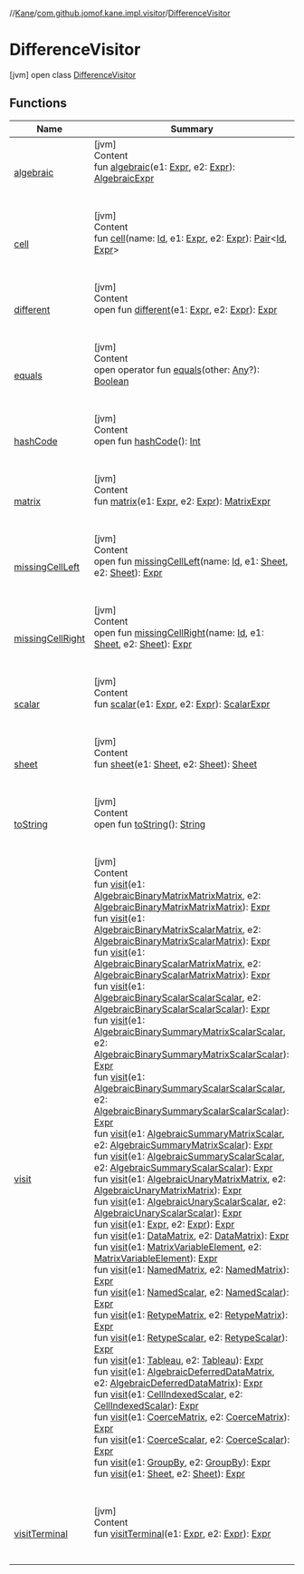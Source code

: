 //[Kane](../../index.md)/[com.github.jomof.kane.impl.visitor](../index.md)/[DifferenceVisitor](index.md)



# DifferenceVisitor  
 [jvm] open class [DifferenceVisitor](index.md)   


## Functions  
  
|  Name|  Summary| 
|---|---|
| <a name="com.github.jomof.kane.impl.visitor/DifferenceVisitor/algebraic/#com.github.jomof.kane.Expr#com.github.jomof.kane.Expr/PointingToDeclaration/"></a>[algebraic](algebraic.md)| <a name="com.github.jomof.kane.impl.visitor/DifferenceVisitor/algebraic/#com.github.jomof.kane.Expr#com.github.jomof.kane.Expr/PointingToDeclaration/"></a>[jvm]  <br>Content  <br>fun [algebraic](algebraic.md)(e1: [Expr](../../com.github.jomof.kane/-expr/index.md), e2: [Expr](../../com.github.jomof.kane/-expr/index.md)): [AlgebraicExpr](../../com.github.jomof.kane/-algebraic-expr/index.md)  <br><br><br>
| <a name="com.github.jomof.kane.impl.visitor/DifferenceVisitor/cell/#kotlin.Any#com.github.jomof.kane.Expr#com.github.jomof.kane.Expr/PointingToDeclaration/"></a>[cell](cell.md)| <a name="com.github.jomof.kane.impl.visitor/DifferenceVisitor/cell/#kotlin.Any#com.github.jomof.kane.Expr#com.github.jomof.kane.Expr/PointingToDeclaration/"></a>[jvm]  <br>Content  <br>fun [cell](cell.md)(name: [Id](../../com.github.jomof.kane.impl/index.md#%5Bcom.github.jomof.kane.impl%2FId%2F%2F%2FPointingToDeclaration%2F%5D%2FClasslikes%2F2690868), e1: [Expr](../../com.github.jomof.kane/-expr/index.md), e2: [Expr](../../com.github.jomof.kane/-expr/index.md)): [Pair](https://kotlinlang.org/api/latest/jvm/stdlib/kotlin/-pair/index.html)<[Id](../../com.github.jomof.kane.impl/index.md#%5Bcom.github.jomof.kane.impl%2FId%2F%2F%2FPointingToDeclaration%2F%5D%2FClasslikes%2F2690868), [Expr](../../com.github.jomof.kane/-expr/index.md)>  <br><br><br>
| <a name="com.github.jomof.kane.impl.visitor/DifferenceVisitor/different/#com.github.jomof.kane.Expr#com.github.jomof.kane.Expr/PointingToDeclaration/"></a>[different](different.md)| <a name="com.github.jomof.kane.impl.visitor/DifferenceVisitor/different/#com.github.jomof.kane.Expr#com.github.jomof.kane.Expr/PointingToDeclaration/"></a>[jvm]  <br>Content  <br>open fun [different](different.md)(e1: [Expr](../../com.github.jomof.kane/-expr/index.md), e2: [Expr](../../com.github.jomof.kane/-expr/index.md)): [Expr](../../com.github.jomof.kane/-expr/index.md)  <br><br><br>
| <a name="kotlin/Any/equals/#kotlin.Any?/PointingToDeclaration/"></a>[equals](index.md#%5Bkotlin%2FAny%2Fequals%2F%23kotlin.Any%3F%2FPointingToDeclaration%2F%5D%2FFunctions%2F2690868)| <a name="kotlin/Any/equals/#kotlin.Any?/PointingToDeclaration/"></a>[jvm]  <br>Content  <br>open operator fun [equals](index.md#%5Bkotlin%2FAny%2Fequals%2F%23kotlin.Any%3F%2FPointingToDeclaration%2F%5D%2FFunctions%2F2690868)(other: [Any](https://kotlinlang.org/api/latest/jvm/stdlib/kotlin/-any/index.html)?): [Boolean](https://kotlinlang.org/api/latest/jvm/stdlib/kotlin/-boolean/index.html)  <br><br><br>
| <a name="kotlin/Any/hashCode/#/PointingToDeclaration/"></a>[hashCode](index.md#%5Bkotlin%2FAny%2FhashCode%2F%23%2FPointingToDeclaration%2F%5D%2FFunctions%2F2690868)| <a name="kotlin/Any/hashCode/#/PointingToDeclaration/"></a>[jvm]  <br>Content  <br>open fun [hashCode](index.md#%5Bkotlin%2FAny%2FhashCode%2F%23%2FPointingToDeclaration%2F%5D%2FFunctions%2F2690868)(): [Int](https://kotlinlang.org/api/latest/jvm/stdlib/kotlin/-int/index.html)  <br><br><br>
| <a name="com.github.jomof.kane.impl.visitor/DifferenceVisitor/matrix/#com.github.jomof.kane.Expr#com.github.jomof.kane.Expr/PointingToDeclaration/"></a>[matrix](matrix.md)| <a name="com.github.jomof.kane.impl.visitor/DifferenceVisitor/matrix/#com.github.jomof.kane.Expr#com.github.jomof.kane.Expr/PointingToDeclaration/"></a>[jvm]  <br>Content  <br>fun [matrix](matrix.md)(e1: [Expr](../../com.github.jomof.kane/-expr/index.md), e2: [Expr](../../com.github.jomof.kane/-expr/index.md)): [MatrixExpr](../../com.github.jomof.kane/-matrix-expr/index.md)  <br><br><br>
| <a name="com.github.jomof.kane.impl.visitor/DifferenceVisitor/missingCellLeft/#kotlin.Any#com.github.jomof.kane.impl.sheet.Sheet#com.github.jomof.kane.impl.sheet.Sheet/PointingToDeclaration/"></a>[missingCellLeft](missing-cell-left.md)| <a name="com.github.jomof.kane.impl.visitor/DifferenceVisitor/missingCellLeft/#kotlin.Any#com.github.jomof.kane.impl.sheet.Sheet#com.github.jomof.kane.impl.sheet.Sheet/PointingToDeclaration/"></a>[jvm]  <br>Content  <br>open fun [missingCellLeft](missing-cell-left.md)(name: [Id](../../com.github.jomof.kane.impl/index.md#%5Bcom.github.jomof.kane.impl%2FId%2F%2F%2FPointingToDeclaration%2F%5D%2FClasslikes%2F2690868), e1: [Sheet](../../com.github.jomof.kane.impl.sheet/-sheet/index.md), e2: [Sheet](../../com.github.jomof.kane.impl.sheet/-sheet/index.md)): [Expr](../../com.github.jomof.kane/-expr/index.md)  <br><br><br>
| <a name="com.github.jomof.kane.impl.visitor/DifferenceVisitor/missingCellRight/#kotlin.Any#com.github.jomof.kane.impl.sheet.Sheet#com.github.jomof.kane.impl.sheet.Sheet/PointingToDeclaration/"></a>[missingCellRight](missing-cell-right.md)| <a name="com.github.jomof.kane.impl.visitor/DifferenceVisitor/missingCellRight/#kotlin.Any#com.github.jomof.kane.impl.sheet.Sheet#com.github.jomof.kane.impl.sheet.Sheet/PointingToDeclaration/"></a>[jvm]  <br>Content  <br>open fun [missingCellRight](missing-cell-right.md)(name: [Id](../../com.github.jomof.kane.impl/index.md#%5Bcom.github.jomof.kane.impl%2FId%2F%2F%2FPointingToDeclaration%2F%5D%2FClasslikes%2F2690868), e1: [Sheet](../../com.github.jomof.kane.impl.sheet/-sheet/index.md), e2: [Sheet](../../com.github.jomof.kane.impl.sheet/-sheet/index.md)): [Expr](../../com.github.jomof.kane/-expr/index.md)  <br><br><br>
| <a name="com.github.jomof.kane.impl.visitor/DifferenceVisitor/scalar/#com.github.jomof.kane.Expr#com.github.jomof.kane.Expr/PointingToDeclaration/"></a>[scalar](scalar.md)| <a name="com.github.jomof.kane.impl.visitor/DifferenceVisitor/scalar/#com.github.jomof.kane.Expr#com.github.jomof.kane.Expr/PointingToDeclaration/"></a>[jvm]  <br>Content  <br>fun [scalar](scalar.md)(e1: [Expr](../../com.github.jomof.kane/-expr/index.md), e2: [Expr](../../com.github.jomof.kane/-expr/index.md)): [ScalarExpr](../../com.github.jomof.kane/-scalar-expr/index.md)  <br><br><br>
| <a name="com.github.jomof.kane.impl.visitor/DifferenceVisitor/sheet/#com.github.jomof.kane.impl.sheet.Sheet#com.github.jomof.kane.impl.sheet.Sheet/PointingToDeclaration/"></a>[sheet](sheet.md)| <a name="com.github.jomof.kane.impl.visitor/DifferenceVisitor/sheet/#com.github.jomof.kane.impl.sheet.Sheet#com.github.jomof.kane.impl.sheet.Sheet/PointingToDeclaration/"></a>[jvm]  <br>Content  <br>fun [sheet](sheet.md)(e1: [Sheet](../../com.github.jomof.kane.impl.sheet/-sheet/index.md), e2: [Sheet](../../com.github.jomof.kane.impl.sheet/-sheet/index.md)): [Sheet](../../com.github.jomof.kane.impl.sheet/-sheet/index.md)  <br><br><br>
| <a name="kotlin/Any/toString/#/PointingToDeclaration/"></a>[toString](index.md#%5Bkotlin%2FAny%2FtoString%2F%23%2FPointingToDeclaration%2F%5D%2FFunctions%2F2690868)| <a name="kotlin/Any/toString/#/PointingToDeclaration/"></a>[jvm]  <br>Content  <br>open fun [toString](index.md#%5Bkotlin%2FAny%2FtoString%2F%23%2FPointingToDeclaration%2F%5D%2FFunctions%2F2690868)(): [String](https://kotlinlang.org/api/latest/jvm/stdlib/kotlin/-string/index.html)  <br><br><br>
| <a name="com.github.jomof.kane.impl.visitor/DifferenceVisitor/visit/#com.github.jomof.kane.AlgebraicBinaryMatrixMatrixMatrix#com.github.jomof.kane.AlgebraicBinaryMatrixMatrixMatrix/PointingToDeclaration/"></a>[visit](visit.md)| <a name="com.github.jomof.kane.impl.visitor/DifferenceVisitor/visit/#com.github.jomof.kane.AlgebraicBinaryMatrixMatrixMatrix#com.github.jomof.kane.AlgebraicBinaryMatrixMatrixMatrix/PointingToDeclaration/"></a>[jvm]  <br>Content  <br>fun [visit](visit.md)(e1: [AlgebraicBinaryMatrixMatrixMatrix](../../com.github.jomof.kane/-algebraic-binary-matrix-matrix-matrix/index.md), e2: [AlgebraicBinaryMatrixMatrixMatrix](../../com.github.jomof.kane/-algebraic-binary-matrix-matrix-matrix/index.md)): [Expr](../../com.github.jomof.kane/-expr/index.md)  <br>fun [visit](visit.md)(e1: [AlgebraicBinaryMatrixScalarMatrix](../../com.github.jomof.kane/-algebraic-binary-matrix-scalar-matrix/index.md), e2: [AlgebraicBinaryMatrixScalarMatrix](../../com.github.jomof.kane/-algebraic-binary-matrix-scalar-matrix/index.md)): [Expr](../../com.github.jomof.kane/-expr/index.md)  <br>fun [visit](visit.md)(e1: [AlgebraicBinaryScalarMatrixMatrix](../../com.github.jomof.kane/-algebraic-binary-scalar-matrix-matrix/index.md), e2: [AlgebraicBinaryScalarMatrixMatrix](../../com.github.jomof.kane/-algebraic-binary-scalar-matrix-matrix/index.md)): [Expr](../../com.github.jomof.kane/-expr/index.md)  <br>fun [visit](visit.md)(e1: [AlgebraicBinaryScalarScalarScalar](../../com.github.jomof.kane/-algebraic-binary-scalar-scalar-scalar/index.md), e2: [AlgebraicBinaryScalarScalarScalar](../../com.github.jomof.kane/-algebraic-binary-scalar-scalar-scalar/index.md)): [Expr](../../com.github.jomof.kane/-expr/index.md)  <br>fun [visit](visit.md)(e1: [AlgebraicBinarySummaryMatrixScalarScalar](../../com.github.jomof.kane/-algebraic-binary-summary-matrix-scalar-scalar/index.md), e2: [AlgebraicBinarySummaryMatrixScalarScalar](../../com.github.jomof.kane/-algebraic-binary-summary-matrix-scalar-scalar/index.md)): [Expr](../../com.github.jomof.kane/-expr/index.md)  <br>fun [visit](visit.md)(e1: [AlgebraicBinarySummaryScalarScalarScalar](../../com.github.jomof.kane/-algebraic-binary-summary-scalar-scalar-scalar/index.md), e2: [AlgebraicBinarySummaryScalarScalarScalar](../../com.github.jomof.kane/-algebraic-binary-summary-scalar-scalar-scalar/index.md)): [Expr](../../com.github.jomof.kane/-expr/index.md)  <br>fun [visit](visit.md)(e1: [AlgebraicSummaryMatrixScalar](../../com.github.jomof.kane/-algebraic-summary-matrix-scalar/index.md), e2: [AlgebraicSummaryMatrixScalar](../../com.github.jomof.kane/-algebraic-summary-matrix-scalar/index.md)): [Expr](../../com.github.jomof.kane/-expr/index.md)  <br>fun [visit](visit.md)(e1: [AlgebraicSummaryScalarScalar](../../com.github.jomof.kane/-algebraic-summary-scalar-scalar/index.md), e2: [AlgebraicSummaryScalarScalar](../../com.github.jomof.kane/-algebraic-summary-scalar-scalar/index.md)): [Expr](../../com.github.jomof.kane/-expr/index.md)  <br>fun [visit](visit.md)(e1: [AlgebraicUnaryMatrixMatrix](../../com.github.jomof.kane/-algebraic-unary-matrix-matrix/index.md), e2: [AlgebraicUnaryMatrixMatrix](../../com.github.jomof.kane/-algebraic-unary-matrix-matrix/index.md)): [Expr](../../com.github.jomof.kane/-expr/index.md)  <br>fun [visit](visit.md)(e1: [AlgebraicUnaryScalarScalar](../../com.github.jomof.kane/-algebraic-unary-scalar-scalar/index.md), e2: [AlgebraicUnaryScalarScalar](../../com.github.jomof.kane/-algebraic-unary-scalar-scalar/index.md)): [Expr](../../com.github.jomof.kane/-expr/index.md)  <br>fun [visit](visit.md)(e1: [Expr](../../com.github.jomof.kane/-expr/index.md), e2: [Expr](../../com.github.jomof.kane/-expr/index.md)): [Expr](../../com.github.jomof.kane/-expr/index.md)  <br>fun [visit](visit.md)(e1: [DataMatrix](../../com.github.jomof.kane.impl/-data-matrix/index.md), e2: [DataMatrix](../../com.github.jomof.kane.impl/-data-matrix/index.md)): [Expr](../../com.github.jomof.kane/-expr/index.md)  <br>fun [visit](visit.md)(e1: [MatrixVariableElement](../../com.github.jomof.kane.impl/-matrix-variable-element/index.md), e2: [MatrixVariableElement](../../com.github.jomof.kane.impl/-matrix-variable-element/index.md)): [Expr](../../com.github.jomof.kane/-expr/index.md)  <br>fun [visit](visit.md)(e1: [NamedMatrix](../../com.github.jomof.kane.impl/-named-matrix/index.md), e2: [NamedMatrix](../../com.github.jomof.kane.impl/-named-matrix/index.md)): [Expr](../../com.github.jomof.kane/-expr/index.md)  <br>fun [visit](visit.md)(e1: [NamedScalar](../../com.github.jomof.kane.impl/-named-scalar/index.md), e2: [NamedScalar](../../com.github.jomof.kane.impl/-named-scalar/index.md)): [Expr](../../com.github.jomof.kane/-expr/index.md)  <br>fun [visit](visit.md)(e1: [RetypeMatrix](../../com.github.jomof.kane.impl/-retype-matrix/index.md), e2: [RetypeMatrix](../../com.github.jomof.kane.impl/-retype-matrix/index.md)): [Expr](../../com.github.jomof.kane/-expr/index.md)  <br>fun [visit](visit.md)(e1: [RetypeScalar](../../com.github.jomof.kane.impl/-retype-scalar/index.md), e2: [RetypeScalar](../../com.github.jomof.kane.impl/-retype-scalar/index.md)): [Expr](../../com.github.jomof.kane/-expr/index.md)  <br>fun [visit](visit.md)(e1: [Tableau](../../com.github.jomof.kane.impl/-tableau/index.md), e2: [Tableau](../../com.github.jomof.kane.impl/-tableau/index.md)): [Expr](../../com.github.jomof.kane/-expr/index.md)  <br>fun [visit](visit.md)(e1: [AlgebraicDeferredDataMatrix](../../com.github.jomof.kane.impl.functions/-algebraic-deferred-data-matrix/index.md), e2: [AlgebraicDeferredDataMatrix](../../com.github.jomof.kane.impl.functions/-algebraic-deferred-data-matrix/index.md)): [Expr](../../com.github.jomof.kane/-expr/index.md)  <br>fun [visit](visit.md)(e1: [CellIndexedScalar](../../com.github.jomof.kane.impl.sheet/-cell-indexed-scalar/index.md), e2: [CellIndexedScalar](../../com.github.jomof.kane.impl.sheet/-cell-indexed-scalar/index.md)): [Expr](../../com.github.jomof.kane/-expr/index.md)  <br>fun [visit](visit.md)(e1: [CoerceMatrix](../../com.github.jomof.kane.impl.sheet/-coerce-matrix/index.md), e2: [CoerceMatrix](../../com.github.jomof.kane.impl.sheet/-coerce-matrix/index.md)): [Expr](../../com.github.jomof.kane/-expr/index.md)  <br>fun [visit](visit.md)(e1: [CoerceScalar](../../com.github.jomof.kane.impl.sheet/-coerce-scalar/index.md), e2: [CoerceScalar](../../com.github.jomof.kane.impl.sheet/-coerce-scalar/index.md)): [Expr](../../com.github.jomof.kane/-expr/index.md)  <br>fun [visit](visit.md)(e1: [GroupBy](../../com.github.jomof.kane.impl.sheet/-group-by/index.md), e2: [GroupBy](../../com.github.jomof.kane.impl.sheet/-group-by/index.md)): [Expr](../../com.github.jomof.kane/-expr/index.md)  <br>fun [visit](visit.md)(e1: [Sheet](../../com.github.jomof.kane.impl.sheet/-sheet/index.md), e2: [Sheet](../../com.github.jomof.kane.impl.sheet/-sheet/index.md)): [Expr](../../com.github.jomof.kane/-expr/index.md)  <br><br><br>
| <a name="com.github.jomof.kane.impl.visitor/DifferenceVisitor/visitTerminal/#com.github.jomof.kane.Expr#com.github.jomof.kane.Expr/PointingToDeclaration/"></a>[visitTerminal](visit-terminal.md)| <a name="com.github.jomof.kane.impl.visitor/DifferenceVisitor/visitTerminal/#com.github.jomof.kane.Expr#com.github.jomof.kane.Expr/PointingToDeclaration/"></a>[jvm]  <br>Content  <br>fun [visitTerminal](visit-terminal.md)(e1: [Expr](../../com.github.jomof.kane/-expr/index.md), e2: [Expr](../../com.github.jomof.kane/-expr/index.md)): [Expr](../../com.github.jomof.kane/-expr/index.md)  <br><br><br>

